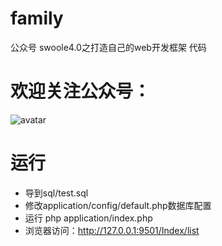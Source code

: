 family
==========
公众号 swoole4.0之打造自己的web开发框架 代码

欢迎关注公众号：
=========
![avatar](http://mmbiz.qpic.cn/mmbiz/LHDiahSVnXhunbEtuowcI7kF5kmUaeTrszibibQ3st6OU8hy2CoIotHHLxicicibyF1qkNI7HibXYHXGN6hRby4ZyjR6A/640?wx_fmt=jpeg&tp=webp&wxfrom=5&wx_lazy=1&wx_co=1)

运行
========
   * 导到sql/test.sql
   * 修改application/config/default.php数据库配置
   * 运行 php application/index.php
   * 浏览器访问：http://127.0.0.1:9501/Index/list